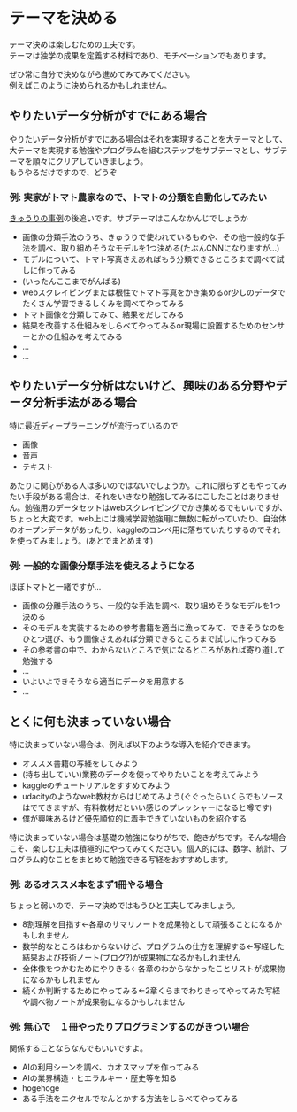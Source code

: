 # テーマを決める  
テーマ決めは楽しむための工夫です。  
テーマは独学の成果を定義する材料であり、モチベーションでもあります。  

ぜひ常に自分で決めながら進めてみてみてください。  
例えばこのように決められるかもしれません。

## やりたいデータ分析がすでにある場合
やりたいデータ分析がすでにある場合はそれを実現することを大テーマとして、大テーマを実現する勉強やプログラムを組むステップをサブテーマとし、サブテーマを順々にクリアしていきましょう。  
もうやるだけですので、どうぞ

### 例: 実家がトマト農家なので、トマトの分類を自動化してみたい
[きゅうりの事例](http://gigazine.net/news/20160901-deep-learning-cucumber-sorter/)の後追いです。サブテーマはこんなかんじでしょうか
- 画像の分類手法のうち、きゅうりで使われているものや、その他一般的な手法を調べ、取り組めそうなモデルを1つ決める(たぶんCNNになりますが...)
- モデルについて、トマト写真さえあればもう分類できるところまで調べて試しに作ってみる
- (いったんここまでがんばる)
- webスクレイピングまたは根性でトマト写真をかき集めるor少しのデータでたくさん学習できるしくみを調べてやってみる
- トマト画像を分類してみて、結果をだしてみる
- 結果を改善する仕組みをしらべてやってみるor現場に設置するためのセンサーとかの仕組みを考えてみる
- ...
- ...

## やりたいデータ分析はないけど、興味のある分野やデータ分析手法がある場合
特に最近ディープラーニングが流行っているので
- 画像
- 音声
- テキスト

あたりに関心がある人は多いのではないでしょうか。これに限らずともやってみたい手段がある場合は、それをいきなり勉強してみるにこしたことはありません。勉強用のデータセットはwebスクレイピングでかき集めるでもいいですが、ちょっと大変です。web上には機械学習勉強用に無数に転がっていたり、自治体のオープンデータがあったり、kaggleのコンペ用に落ちていたりするのでそれを使ってみましょう。(あとでまとめます)

### 例: 一般的な画像分類手法を使えるようになる
ほぼトマトと一緒ですが...
- 画像の分離手法のうち、一般的な手法を調べ、取り組めそうなモデルを1つ決める
- そのモデルを実装するための参考書籍を適当に漁ってみて、できそうなのをひとつ選び、もう画像さえあれば分類できるところまで試しに作ってみる
- その参考書の中で、わからないところで気になるところがあれば寄り道して勉強する
- ...
- いよいよできそうなら適当にデータを用意する
- ...

## とくに何も決まっていない場合
特に決まっていない場合は、例えば以下のような導入を紹介できます。

- オススメ書籍の写経をしてみよう
- (持ち出していい)業務のデータを使ってやりたいことを考えてみよう
- kaggleのチュートリアルをすすめてみよう
- udacityのようなweb教材からはじめてみよう(ぐぐったらいくらでもソースはでてきますが、有料教材だといい感じのプレッシャーになると噂です)
- 僕が興味あるけど優先順位的に着手できていないものを紹介する

特に決まっていない場合は基礎の勉強になりがちで、飽きがちです。そんな場合こそ、楽しむ工夫は積極的にやってみてください。個人的には、数学、統計、プログラム的なことをまとめて勉強できる写経をおすすめします。

### 例: あるオススメ本をまず1冊やる場合
ちょっと弱いので、テーマ決めではもうひと工夫してみましょう。

- 8割理解を目指す←各章のサマリノートを成果物として頑張ることになるかもしれません
- 数学的なところはわからないけど、プログラムの仕方を理解する←写経した結果および技術ノート(ブログ?)が成果物になるかもしれません
- 全体像をつかむためにやりきる←各章のわからなかったことリストが成果物になるかもしれません
- 続くか判断するためにやってみる←2章くらまでわりきってやってみた写経や調べ物ノートが成果物になるかもしれません

### 例: 無心で　１冊やったりプログラミンするのがきつい場合
関係することならなんでもいいですよ。

- AIの利用シーンを調べ、カオスマップを作ってみる
- AIの業界構造・ヒエラルキー・歴史等を知る
- hogehoge
- ある手法をエクセルでなんとかする方法をしらべてやってみる
